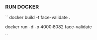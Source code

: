 ### RUN DOCKER

``
docker build -t face-validate .  

docker run -d -p 4000:8082 face-validate    

``